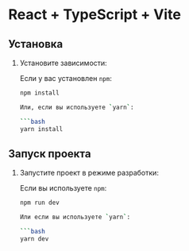 # React + TypeScript + Vite

## Установка

1. Установите зависимости:

    Если у вас установлен `npm`:

    ```bash
    npm install

    Или, если вы используете `yarn`:

    ```bash
    yarn install

## Запуск проекта

1. Запустите проект в режиме разработки:

    Если вы используете `npm`:

    ```bash
    npm run dev

    Или если вы используете `yarn`:

    ```bash
    yarn dev
